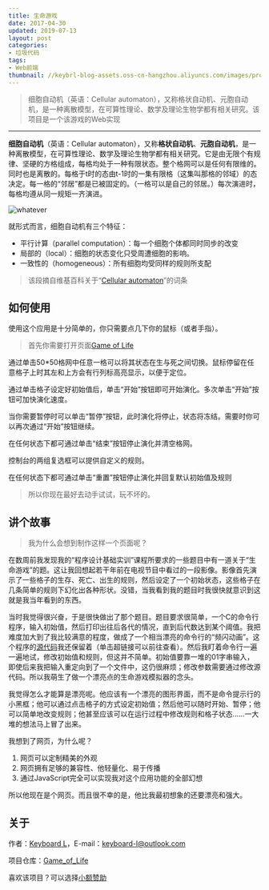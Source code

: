 ```yaml
---
title: 生命游戏
date: 2017-04-30
updated: 2019-07-13
layout: post
categories:
- 垃圾代码
tags:
- Web前端
thumbnail: //keybrl-blog-assets.oss-cn-hangzhou.aliyuncs.com/images/project_img/Game_of_Life/Gospers_glider_gun.gif
---
```


> 细胞自动机（英语：Cellular automaton），又称格状自动机、元胞自动机，是一种离散模型，在可算性理论、数学及理论生物学都有相关研究。该项目是一个该游戏的Web实现

---

**细胞自动机**（英语：Cellular automaton），又称**格状自动机**、**元胞自动机**，是一种离散模型，在可算性理论、数学及理论生物学都有相关研究。它是由无限个有规律、坚硬的方格组成，每格均处于一种有限状态。整个格网可以是任何有限维的。同时也是离散的。每格于t时的态由t-1时的一集有限格（这集叫那格的邻域）的态决定。每一格的“邻居”都是已被固定的。（一格可以是自己的邻居。）每次演进时，每格均遵从同一规矩一齐演进。

![whatever](//keybrl-blog-assets.oss-cn-hangzhou.aliyuncs.com/images/project_img/Game_of_Life/Gospers_glider_gun.gif)

就形式而言，细胞自动机有三个特征：

- 平行计算（parallel computation）：每一个细胞个体都同时同步的改变
- 局部的（local）：细胞的状态变化只受周遭细胞的影响。
- 一致性的（homogeneous）：所有细胞均受同样的规则所支配

>该段摘自维基百科关于“[Cellular automaton](https://en.wikipedia.org/wiki/Cellular_automaton)”的词条



## 如何使用

使用这个应用是十分简单的，你只需要点几下你的鼠标（或者手指）。

> 首先你需要打开页面[Game of Life](https://keybrl.github.io/Game_of_Life/)

通过单击50*50格网中任意一格可以将其状态在生与死之间切换。鼠标停留在任意格子上时其左和上方会有行列标高亮显示，以便于定位。

通过单击格子设定好初始值后，单击“开始”按钮即可开始演化。多次单击“开始”按钮可加快演化速度。

当你需要暂停时可以单击“暂停”按钮，此时演化将停止，状态将冻结。需要时你可以再次通过“开始”按钮继续。

在任何状态下都可通过单击“结束”按钮停止演化并清空格网。

控制台的两组复选框可以提供自定义的规则。

在任何状态下都可通过单击“重置”按钮停止演化并回复默认初始值及规则

> 所以你现在最好去动手试试，玩不坏的。



## 讲个故事

> 我为什么会想到制作这样一个页面呢？

在数周前我发现我的“程序设计基础实训”课程所要求的一些题目中有一道关于“生命游戏”的题。这让我回想起若干年前在电视节目中看过的一段影像。影像首先演示了一些格子的生存、死亡、出生的规则，然后设定了一个初始状态，这些格子在几条简单的规则下幻化出各种形状。没错，当我看到我的题目时我很快就意识到这就是我当年看到的东西。

当时我觉得很兴奋，于是很快做出了那个题目。题目要求很简单，一个C的命令行程序，输入初始值，然后打印出往后各代的情况，直到后代数达到某个阈值。我把难度加大到了我比较满意的程度，做成了一个相当漂亮的命令行的“频闪动画”。这个程序的[源代码](https://github.com/keybrl/Game_of_Life/tree/master/toy)我还保留着（单击超链接可以前往查看）。然后我盯着命令行一遍一遍地试，修改初始值和规则，但这并不简单。初始值要靠一堆的01字串输入，即使后来我把输入重定向到了一个文件中，这仍很麻烦；修改参数需要通过修改源代码。所以我萌生了做一个漂亮点的生命游戏模拟器的念头。

我觉得怎么才能算是漂亮呢。他应该有一个漂亮的图形界面，而不是命令提示行的小黑框；他可以通过点击格子的方式设定初始值；然后他可以随时开始、暂停；他可以简单地改变规则；他甚至应该可以在运行过程中修改规则和格子状态……一大堆的想法马上冒了出来。

我想到了网页，为什么呢？

1. 网页可以定制精美的外观
2. 网页拥有足够的兼容性、他轻量化、易于传播
3. 通过JavaScript完全可以实现我对这个应用功能的全部幻想

所以他现在是个网页。而且很不幸的是，他比我最初想象的还要漂亮和强大。



## 关于

作者：[Keyboard L](https://blog.keybrl.com/)，E-mail：[keyboard-l@outlook.com](mailto:keyboard-l@outlook.com)

项目仓库：[Game_of_Life](https://github.com/keybrl/Game_of_Life)

喜欢该项目？可以选择[小额赞助](/donate/)
